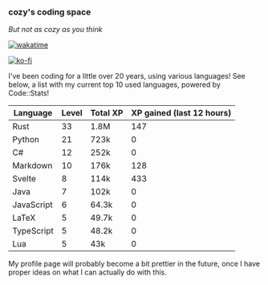 ### cozy's coding space
*But not as cozy as you think*

[![wakatime](https://wakatime.com/badge/user/c0ba07bb-3421-41be-bd1a-d611e670f250.svg)](https://wakatime.com/@c0ba07bb-3421-41be-bd1a-d611e670f250)

[![ko-fi](https://ko-fi.com/img/githubbutton_sm.svg)](https://ko-fi.com/J3J75ITL4)

I've been coding for a little over 20 years, using various languages! See below, a list with my current top 10 used languages, powered by Code::Stats!
    
| Language | Level | Total XP | XP gained (last 12 hours) |
| --- | --- | --- | --- |
| Rust | 33 | 1.8M | 147 |
| Python | 21 | 723k | 0 |
| C# | 12 | 252k | 0 |
| Markdown | 10 | 176k | 128 |
| Svelte | 8 | 114k | 433 |
| Java | 7 | 102k | 0 |
| JavaScript | 6 | 64.3k | 0 |
| LaTeX | 5 | 49.7k | 0 |
| TypeScript | 5 | 48.2k | 0 |
| Lua | 5 | 43k | 0 |
    
My profile page will probably become a bit prettier in the future, once I have proper ideas on what I can actually do with this.